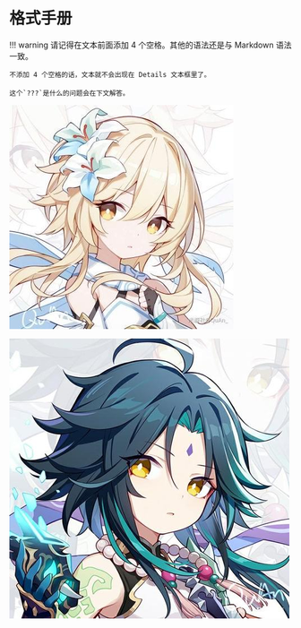 # 格式手册


!!! warning
    请记得在文本前面添加 4 个空格。其他的语法还是与 Markdown 语法一致。

    不添加 4 个空格的话，文本就不会出现在 Details 文本框里了。
    
    这个`???`是什么的问题会在下文解答。


![img](./%E6%A0%BC%E5%BC%8F%E6%89%8B%E5%86%8C.assets/e8dd792e02d688e46918c029d1e6fef6248ec974.jpeg)

![img](./%E6%A0%BC%E5%BC%8F%E6%89%8B%E5%86%8C.assets/fe52ad926a2d597d9bc5ed11ece5b0d1ecc0b4c2.jpeg)
